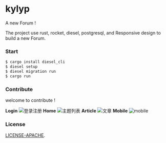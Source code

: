 # kylyp

A new Forum !

The project use rust, rocket, diesel, postgresql, and Responsive design to build a new Forum.

### Start

```bash
$ cargo install diesel_cli
$ diesel setup
$ diesel migration run
$ cargo run
```
 

### Contribute
 
welcome to contribute !

**Login**
![登录注册](https://github.com/mcux/kylyp/blob/master/public/2017-09-06%2001-17-07%E5%B1%8F%E5%B9%95%E6%88%AA%E5%9B%BE.png?raw=true)
**Home**
![主题列表](https://raw.githubusercontent.com/mcux/kylyp/master/public/2017-09-06%2001-11-08%E5%B1%8F%E5%B9%95%E6%88%AA%E5%9B%BE.png)
**Article**
![文章](https://raw.githubusercontent.com/mcux/kylyp/master/public/2017-09-06%2001-13-25%E5%B1%8F%E5%B9%95%E6%88%AA%E5%9B%BE.png)
**Mobile**
![mobile](https://raw.githubusercontent.com/mcux/kylyp/master/public/2017-09-06%2001-37-32%E5%B1%8F%E5%B9%95%E6%88%AA%E5%9B%BE.png)


### License

[LICENSE-APACHE](https://github.com/mcux/kylyp/blob/master/LICENSE).
